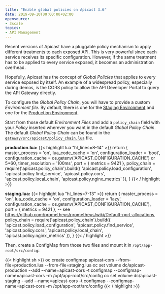 ```yaml
---
title: "Enable global policies on Apicast 3.6"
date: 2019-09-10T00:00:00+02:00
opensource: 
- 3scale
topics:
- API Management
---
```


Recent versions of Apicast have a pluggable policy mechanism to apply different treatments to each exposed API.
This is very powerful since each service receives its specific configuration.
However, if the same treatment has to be applied to every service exposed, it becomes an administration overhead.

Hopefully, Apicast has the concept of *Global Policies* that applies to every service exposed by itself.
An example of a widespread policy, especially during demos, is the CORS policy to allow the API Developer Portal to query the API Gateway directly.

To configure the *Global Policy Chain*, you will have to provide a custom *Environment file*.
By default, there is one for the [Staging Environment](https://github.com/3scale/APIcast/blob/3.6-stable/gateway/config/staging.lua) and one for the [Production Environment](https://github.com/3scale/APIcast/blob/3.6-stable/gateway/config/production.lua).

Start from those default *Environment Files* and add a `policy_chain` field with your *Policy* inserted wherever you want in the default *Global Policy Chain*.
The default *Global Policy Chain* can be found in the [`gateway/src/apicast/policy_chain.lua`](https://github.com/3scale/APIcast/blob/b8f7f067dd47936f93bc9bd3e6de224c304d58ea/gateway/src/apicast/policy_chain.lua#L67-L72) file.

**production.lua:**
{{< highlight lua "hl_lines=8-14" >}}
return {
    master_process = 'on',
    lua_code_cache = 'on',
    configuration_loader = 'boot',
    configuration_cache = os.getenv('APICAST_CONFIGURATION_CACHE') or 5*60,
    timer_resolution = '100ms',
    port = { metrics = 9421 },
    policy_chain = require('apicast.policy_chain').build({
        'apicast.policy.load_configuration',
        'apicast.policy.find_service',
        'apicast.policy.cors',
        'apicast.policy.local_chain',
        'apicast.policy.nginx_metrics'
    }),
}
{{< / highlight >}}

**staging.lua:**
{{< highlight lua "hl_lines=7-13" >}}
return {
    master_process = 'on',
    lua_code_cache = 'on',
    configuration_loader = 'lazy',
    configuration_cache = os.getenv('APICAST_CONFIGURATION_CACHE'),
    port = { metrics = 9421 }, -- see https://github.com/prometheus/prometheus/wiki/Default-port-allocations,
    policy_chain = require('apicast.policy_chain').build({
        'apicast.policy.load_configuration',
        'apicast.policy.find_service',
        'apicast.policy.cors',
        'apicast.policy.local_chain',
        'apicast.policy.nginx_metrics'
    }),
}
{{< / highlight >}}

Then, create a ConfigMap from those two files and mount it in `/opt/app-root/src/config`:

{{< highlight sh >}}
oc create configmap apicast-cors --from-file=production.lua --from-file=staging.lua
oc set volume dc/apicast-production --add --name=apicast-cors -t configmap --configmap-name=apicast-cors -m /opt/app-root/src/config
oc set volume dc/apicast-staging --add --name=apicast-cors -t configmap --configmap-name=apicast-cors -m /opt/app-root/src/config
{{< / highlight >}}
